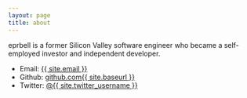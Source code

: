 ```yaml
---
layout: page
title: about
---
```


eprbell is a former Silicon Valley software engineer who became a self-employed investor and independent developer.

- Email: <a href="mailto:{{ site.twitter_username }}0@gmail.com">{{ site.email }}</a>
- Github: <a href="https://github.com/{{ site.twitter_username }}">github.com{{ site.baseurl }}</a>
- Twitter: <a href="https://twitter.com/{{ site.twitter_username }}">@{{ site.twitter_username }}</a>
